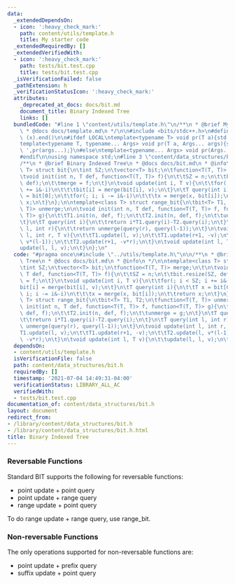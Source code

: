 ```yaml
---
data:
  _extendedDependsOn:
  - icon: ':heavy_check_mark:'
    path: content/utils/template.h
    title: My starter code
  _extendedRequiredBy: []
  _extendedVerifiedWith:
  - icon: ':heavy_check_mark:'
    path: tests/bit.test.cpp
    title: tests/bit.test.cpp
  _isVerificationFailed: false
  _pathExtension: h
  _verificationStatusIcon: ':heavy_check_mark:'
  attributes:
    _deprecated_at_docs: docs/bit.md
    document_title: Binary Indexed Tree
    links: []
  bundledCode: "#line 1 \"content/utils/template.h\"\n/**\n * @brief My starter code\n\
    \ * @docs docs/template.md\n */\n\n#include <bits/stdc++.h>\n#define all(x) (x).begin(),\
    \ (x).end()\n\n#ifdef LOCAL\ntemplate<typename T> void pr(T a){std::cerr<<a<<std::endl;}\n\
    template<typename T, typename... Args> void pr(T a, Args... args){std::cerr<<a<<'\
    \ ',pr(args...);}\n#else\ntemplate<typename... Args> void pr(Args... args){}\n\
    #endif\n\nusing namespace std;\n#line 3 \"content/data_structures/bit.h\"\n\n\
    /**\n * @brief Binary Indexed Tree\n * @docs docs/bit.md\n * @info\n */\n\ntemplate<class\
    \ T> struct bit{\n\tint SZ;\n\tvector<T> bit;\n\tfunction<T(T, T)> merge;\n\t\n\
    \tvoid init(int n, T def, function<T(T, T)> f){\n\t\tSZ = n;\n\t\tbit.resize(SZ,\
    \ def);\n\t\tmerge = f;\n\t}\n\tvoid update(int i, T v){\n\t\tfor(; i < SZ; i\
    \ += i&-i)\n\t\t\tbit[i] = merge(bit[i], v);\n\t}\n\tT query(int i){\n\t\tT x\
    \ = bit[0];\n\t\tfor(; i; i -= i&-i)\n\t\t\tx = merge(x, bit[i]);\n\t\treturn\
    \ x;\n\t}\n};\n\ntemplate<class T> struct range_bit{\n\tbit<T> T1, T2;\n\tfunction<T(T,\
    \ T)> unmerge;\n\n\tvoid init(int n, T def, function<T(T, T)> f, function<T(T,\
    \ T)> g){\n\t\tT1.init(n, def, f);\n\t\tT2.init(n, def, f);\n\t\tunmerge = g;\n\
    \t}\n\tT query(int i){\n\t\treturn i*T1.query(i)-T2.query(i);\n\t}\n\tT query(int\
    \ l, int r){\n\t\treturn unmerge(query(r), query(l-1));\n\t}\n\tvoid update(int\
    \ l, int r, T v){\n\t\tT1.update(l, v);\n\t\tT1.update(r+1, -v);\n\t\tT2.update(l,\
    \ v*(l-1));\n\t\tT2.update(r+1, -v*r);\n\t}\n\tvoid update(int l, T v){\n\t\t\
    update(l, l, v);\n\t}\n};\n"
  code: "#pragma once\n#include \"../utils/template.h\"\n\n/**\n * @brief Binary Indexed\
    \ Tree\n * @docs docs/bit.md\n * @info\n */\n\ntemplate<class T> struct bit{\n\
    \tint SZ;\n\tvector<T> bit;\n\tfunction<T(T, T)> merge;\n\t\n\tvoid init(int n,\
    \ T def, function<T(T, T)> f){\n\t\tSZ = n;\n\t\tbit.resize(SZ, def);\n\t\tmerge\
    \ = f;\n\t}\n\tvoid update(int i, T v){\n\t\tfor(; i < SZ; i += i&-i)\n\t\t\t\
    bit[i] = merge(bit[i], v);\n\t}\n\tT query(int i){\n\t\tT x = bit[0];\n\t\tfor(;\
    \ i; i -= i&-i)\n\t\t\tx = merge(x, bit[i]);\n\t\treturn x;\n\t}\n};\n\ntemplate<class\
    \ T> struct range_bit{\n\tbit<T> T1, T2;\n\tfunction<T(T, T)> unmerge;\n\n\tvoid\
    \ init(int n, T def, function<T(T, T)> f, function<T(T, T)> g){\n\t\tT1.init(n,\
    \ def, f);\n\t\tT2.init(n, def, f);\n\t\tunmerge = g;\n\t}\n\tT query(int i){\n\
    \t\treturn i*T1.query(i)-T2.query(i);\n\t}\n\tT query(int l, int r){\n\t\treturn\
    \ unmerge(query(r), query(l-1));\n\t}\n\tvoid update(int l, int r, T v){\n\t\t\
    T1.update(l, v);\n\t\tT1.update(r+1, -v);\n\t\tT2.update(l, v*(l-1));\n\t\tT2.update(r+1,\
    \ -v*r);\n\t}\n\tvoid update(int l, T v){\n\t\tupdate(l, l, v);\n\t}\n};"
  dependsOn:
  - content/utils/template.h
  isVerificationFile: false
  path: content/data_structures/bit.h
  requiredBy: []
  timestamp: '2021-07-04 14:49:31-04:00'
  verificationStatus: LIBRARY_ALL_AC
  verifiedWith:
  - tests/bit.test.cpp
documentation_of: content/data_structures/bit.h
layout: document
redirect_from:
- /library/content/data_structures/bit.h
- /library/content/data_structures/bit.h.html
title: Binary Indexed Tree
---
```

### Reversable Functions

Standard BIT supports the following for reversable functions:
- point update + point query
- point update + range query
- range update + point query

To do range update + range query, use range_bit.

### Non-reversable Functions

The only operations supported for non-reversable functions are:
- point update + prefix query
- suffix update + point query
